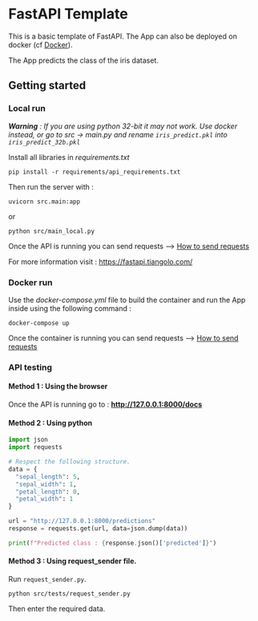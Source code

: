 # FastAPI Template

This is a basic template of FastAPI. The App can also be deployed on docker (cf [Docker](#Docker-run)).

The App predicts the class of the iris dataset.

## Getting started

### Local run
***Warning** : If you are using python 32-bit it may not work. Use docker instead, or go to src -> main.py and rename `iris_predict.pkl` into `iris_predict_32b.pkl`*

Install all libraries in *requirements.txt*
````shell
pip install -r requirements/api_requirements.txt
````

Then run the server with : 

````shell
uvicorn src.main:app
````

or 

````shell
python src/main_local.py
````
Once the API is running you can send requests --> [How to send requests](#API-testing)

For more information visit : https://fastapi.tiangolo.com/

### Docker run
Use the *docker-compose.yml* file to build the container and run the App inside using the following
command : 
````shell
docker-compose up
````
Once the container is running you can send requests --> [How to send requests](#API-testing)

### API testing

#### Method 1 : Using the browser
Once the API is running go to : **http://127.0.0.1:8000/docs**

#### Method 2 : Using python

````python
import json
import requests

# Respect the following structure.
data = {
  "sepal_length": 5,
  "sepal_width": 1,
  "petal_length": 0,
  "petal_width": 1
}

url = "http://127.0.0.1:8000/predictions"
response = requests.get(url, data=json.dump(data))

print(f"Predicted class : {response.json()['predicted']}")

````

#### Method 3 : Using request_sender file.

Run `request_sender.py`.
````shell
python src/tests/request_sender.py
````
Then enter the required data.